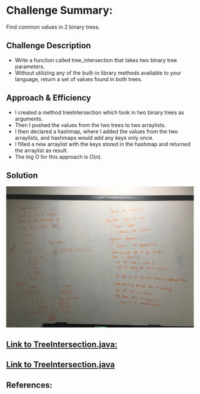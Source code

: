 # Challenge Summary:
Find common values in 2 binary trees.

## Challenge Description
- Write a function called tree_intersection that takes two binary tree parameters.
- Without utilizing any of the built-in library methods available to your language, return a set of values found in both trees.

## Approach & Efficiency
- I created a method treeIntersection which took in two binary trees as arguments.
- Then I pushed the values from the two trees to two arraylists.
- I then declared a hashmap, where I added the values from the two arraylists, and hashmaps would add any keys only once.
- I filled a new arraylist with the keys stored in the hashmap and returned the arraylist as result.
- The big O for this approach is O(n).


## Solution

![Repeated word](https://raw.githubusercontent.com/sadhikari07/data-structures-and-algorithms/master/java401_code_challenges/assets/queueueWithStackWhiteBoard.jpg)


## [Link to TreeIntersection.java:](https://github.com/sadhikari07/data-structures-and-algorithms/blob/master/java401_code_challenges/src/main/java/java401_code_challenges/QueueWithStacks/QueueWithStacks.java)

## [Link to TreeIntersection.java](https://github.com/sadhikari07/data-structures-and-algorithms/blob/master/java401_code_challenges/src/test/java/java401_code_challenges/QueueWithStacks/QueueWithStacksTest.java)


## References:
